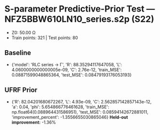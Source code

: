 # S-parameter Predictive-Prior Test — NFZ5BBW610LN10_series.s2p (S22)
- Z0: 50.00 Ω
- Train points: 321  |  Test points: 80

## Baseline
- {'model': 'RLC series -> Γ', 'R': 88.35294117647058, 'L': 4.0600000000000005e-09, 'C': 2.76e-12, 'train_MSE': 0.08871599048865364, 'test_MSE': 0.08479193176053193}

## UFRF Prior
- {'R': 82.04201680672267, 'L': 4.93e-09, 'C': 2.562857142857143e-12, 'a': 0.04, 'phi': 5.654866776461628, 'train_MSE': np.float64(0.088964431586951), 'test_MSE': 0.08594142672881011, 'improvement_percent': -1.3556655030865046}
**Held-out improvement:** -1.36%
